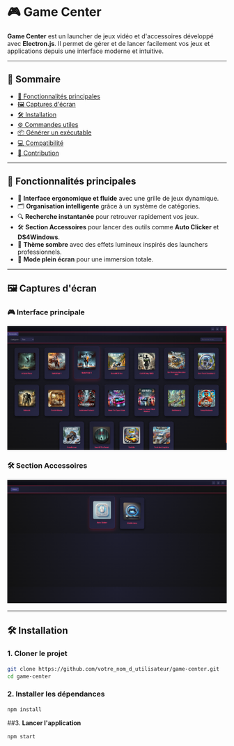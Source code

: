 # 🎮 Game Center

**Game Center** est un launcher de jeux vidéo et d'accessoires développé avec **Electron.js**. Il permet de gérer et de lancer facilement vos jeux et applications depuis une interface moderne et intuitive.

---

## 📌 Sommaire
- [🚀 Fonctionnalités principales](#-fonctionnalités-principales)
- [🖼️ Captures d'écran](#-captures-décran)
- [🛠️ Installation](#-installation)
- [⚙️ Commandes utiles](#️-commandes-utiles)
- [📦 Générer un exécutable](#-générer-un-exécutable)
- [💻 Compatibilité](#-compatibilité)
- [🤝 Contribution](#-contribution)

---

## 🚀 Fonctionnalités principales

- 🎯 **Interface ergonomique et fluide** avec une grille de jeux dynamique.
- 🗂️ **Organisation intelligente** grâce à un système de catégories.
- 🔍 **Recherche instantanée** pour retrouver rapidement vos jeux.
- 🛠️ **Section Accessoires** pour lancer des outils comme **Auto Clicker** et **DS4Windows**.
- 🌙 **Thème sombre** avec des effets lumineux inspirés des launchers professionnels.
- 📐 **Mode plein écran** pour une immersion totale.

---

## 🖼️ Captures d'écran

### 🎮 Interface principale
![Game Grid](./assets/GameGrid.png)

### 🛠️ Section Accessoires
![App Grid](./assets/AppGrid.png)

---

## 🛠️ Installation

### 1. **Cloner le projet**
```bash
git clone https://github.com/votre_nom_d_utilisateur/game-center.git
cd game-center

```

### 2. **Installer les dépendances**
```bash
npm install
```

##3. **Lancer l'application**
```bash
npm start
```